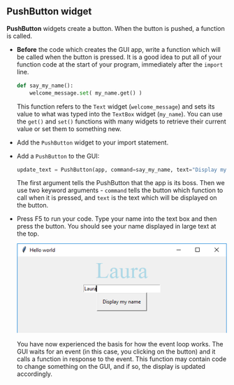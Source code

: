 ## PushButton widget

**PushButton** widgets create a button. When the button is pushed, a function is called.

- **Before** the code which creates the GUI app, write a function which will be called when the button is pressed. It is a good idea to put all of your function code at the start of your program, immediately after the `import` line.

    ```python
    def say_my_name():
        welcome_message.set( my_name.get() )
    ```

    This function refers to the `Text` widget (`welcome_message`) and sets its value to what was typed into the `TextBox` widget (`my_name`).
    You can use the `get()` and `set()` functions with many widgets to retrieve their current value or set them to something new.

- Add the `PushButton` widget to your import statement.

- Add a `PushButton` to the GUI:

    ```python
    update_text = PushButton(app, command=say_my_name, text="Display my name")
    ```

    The first argument tells the PushButton that the app is its boss. Then we use two keyword arguments - `command` tells the button which function to call when it is pressed, and `text` is the text which will be displayed on the button.

- Press F5 to run your code. Type your name into the text box and then press the button. You should see your name displayed in large text at the top.

    ![Display my name](images/display-my-name.png)

    You have now experienced the basis for how the event loop works. The GUI waits for an event (in this case, you clicking on the button) and it calls a function in response to the event. This function may contain code to change something on the GUI, and if so, the display is updated accordingly.


